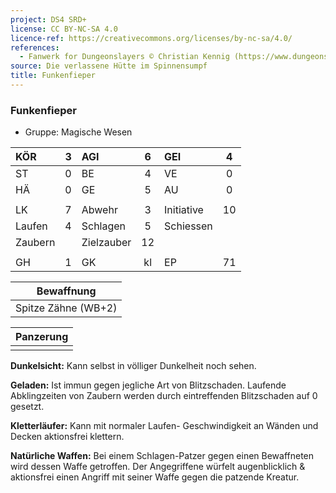 ```yaml
---
project: DS4 SRD+
license: CC BY-NC-SA 4.0
licence-ref: https://creativecommons.org/licenses/by-nc-sa/4.0/
references: 
  - Fanwerk for Dungeonslayers © Christian Kennig (https://www.dungeonslayers.net/)
source: Die verlassene Hütte im Spinnensumpf
title: Funkenfieper
---
```


### Funkenfieper

- Gruppe: Magische Wesen

| KÖR     |  3  | AGI        |  6  | GEI        |  4  |
| :------ | :-: | :--------- | :-: | :--------- | :-: |
| ST      |  0  | BE         |  4  | VE         |  0  |
| HÄ      |  0  | GE         |  5  | AU         |  0  |
|         |     |            |     |            |     |
| LK      |  7  | Abwehr     |  3  | Initiative | 10  |
| Laufen  |  4  | Schlagen   |  5  | Schiessen  |     |
| Zaubern |     | Zielzauber | 12  |            |     |
|         |     |            |     |            |     |
| GH      |  1  | GK         | kl  | EP         | 71  |

|     Bewaffnung      |
| :-----------------: |
| Spitze Zähne (WB+2) |

| Panzerung |
| :-------: |
|           |

**Dunkelsicht:** Kann selbst in völliger Dunkelheit noch sehen.

**Geladen:** Ist immun gegen jegliche Art von Blitzschaden. Laufende Abklingzeiten von Zaubern werden durch eintreffenden Blitzschaden auf 0 gesetzt.

**Kletterläufer:** Kann mit normaler Laufen- Geschwindigkeit an Wänden und Decken aktionsfrei klettern.

**Natürliche Waffen:** Bei einem Schlagen-Patzer gegen einen Bewaffneten wird dessen Waffe getroffen. Der Angegriffene würfelt augenblicklich & aktionsfrei einen Angriff mit seiner Waffe gegen die patzende Kreatur.

